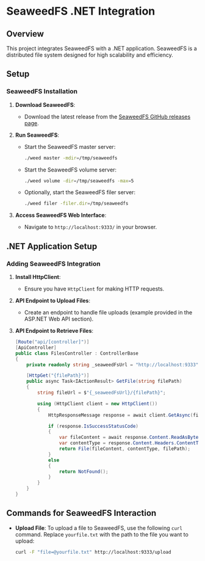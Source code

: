 # SeaweedFS .NET Integration


## Overview
This project integrates SeaweedFS with a .NET application. SeaweedFS is a distributed file system designed for high scalability and efficiency.

## Setup

### SeaweedFS Installation
1. **Download SeaweedFS**:
   - Download the latest release from the [SeaweedFS GitHub releases page](https://github.com/chrislusf/seaweedfs/releases).

2. **Run SeaweedFS**:
   - Start the SeaweedFS master server:
     ```bash
     ./weed master -mdir=/tmp/seaweedfs
     ```
   - Start the SeaweedFS volume server:
     ```bash
     ./weed volume -dir=/tmp/seaweedfs -max=5
     ```
   - Optionally, start the SeaweedFS filer server:
     ```bash
     ./weed filer -filer.dir=/tmp/seaweedfs
     ```

3. **Access SeaweedFS Web Interface**:
   - Navigate to `http://localhost:9333/` in your browser.

## .NET Application Setup

### Adding SeaweedFS Integration

1. **Install HttpClient**:
   - Ensure you have `HttpClient` for making HTTP requests.

2. **API Endpoint to Upload Files**:
   - Create an endpoint to handle file uploads (example provided in the ASP.NET Web API section).

3. **API Endpoint to Retrieve Files**:
   ```csharp
   [Route("api/[controller]")]
   [ApiController]
   public class FilesController : ControllerBase
   {
       private readonly string _seaweedFsUrl = "http://localhost:9333";

       [HttpGet("{filePath}")]
       public async Task<IActionResult> GetFile(string filePath)
       {
           string fileUrl = $"{_seaweedFsUrl}/{filePath}";

           using (HttpClient client = new HttpClient())
           {
               HttpResponseMessage response = await client.GetAsync(fileUrl);

               if (response.IsSuccessStatusCode)
               {
                   var fileContent = await response.Content.ReadAsByteArrayAsync();
                   var contentType = response.Content.Headers.ContentType.ToString();
                   return File(fileContent, contentType, filePath);
               }
               else
               {
                   return NotFound();
               }
           }
       }
   }
   
## Commands for SeaweedFS Interaction

- **Upload File**:
  To upload a file to SeaweedFS, use the following `curl` command. Replace `yourfile.txt` with the path to the file you want to upload:
  ```bash
  curl -F "file=@yourfile.txt" http://localhost:9333/upload

  
